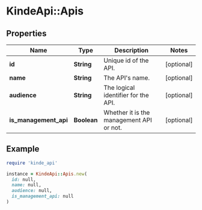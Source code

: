 # KindeApi::Apis

## Properties

| Name | Type | Description | Notes |
| ---- | ---- | ----------- | ----- |
| **id** | **String** | Unique id of the API. | [optional] |
| **name** | **String** | The API&#39;s name. | [optional] |
| **audience** | **String** | The logical identifier for the API. | [optional] |
| **is_management_api** | **Boolean** | Whether it is the management API or not. | [optional] |

## Example

```ruby
require 'kinde_api'

instance = KindeApi::Apis.new(
  id: null,
  name: null,
  audience: null,
  is_management_api: null
)
```

